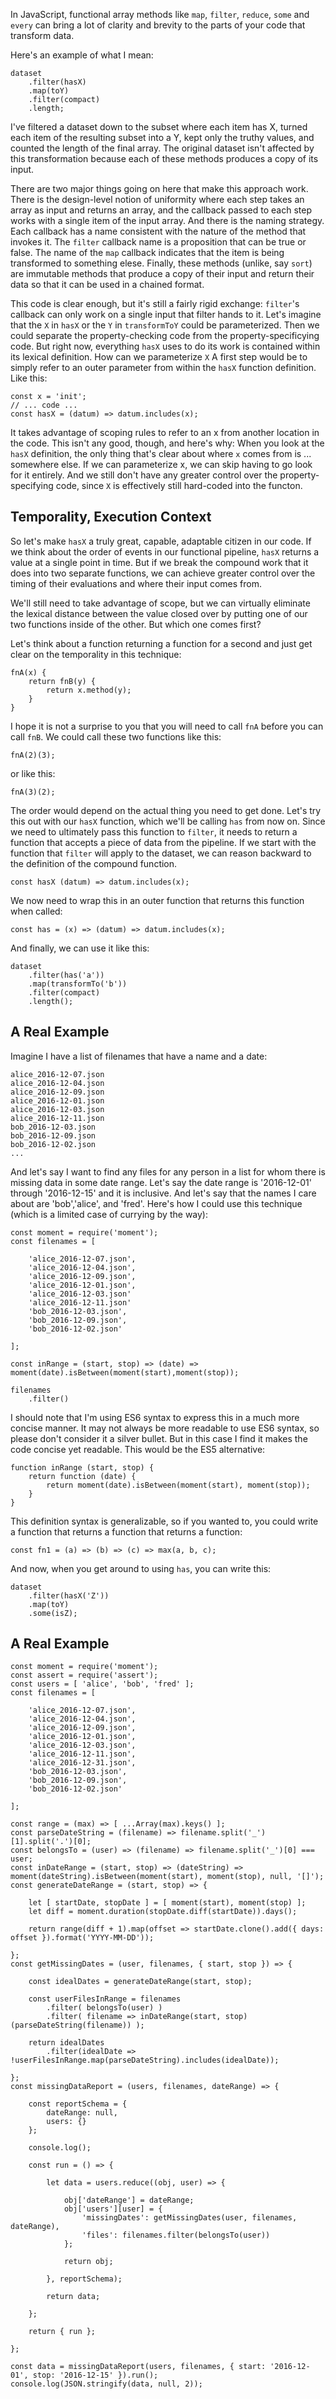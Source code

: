 In JavaScript, functional array methods like `map`, `filter`, `reduce`, `some` and `every` can bring a lot of clarity and brevity to the parts of your code that transform data.  

Here's an example of what I mean:

    dataset
        .filter(hasX)
        .map(toY)
        .filter(compact)
        .length;

I've filtered a dataset down to the subset where each item has X, turned each item of the resulting subset into a Y, kept only the truthy values, and counted the length of the final array. The original dataset isn't affected by this transformation because each of these methods produces a copy of its input.

There are two major things going on here that make this approach work. There is the design-level notion of uniformity where each step takes an array as input and returns an array, and the callback passed to each step works with a single item of the input array.  And there is the naming strategy. Each callback has a name consistent with the nature of the method that invokes it. The `filter` callback name is a proposition that can be true or false. The name of the `map` callback indicates that the item is being transformed to something elese. Finally, these methods (unlike, say `sort`) are immutable methods that produce a copy of their input and return their data so that it can be used in a chained format.

This code is clear enough, but it's still a fairly rigid exchange: `filter`'s callback can only work on a single input that filter hands to it. Let's imagine that the `X` in `hasX` or the `Y` in `transformToY` could be parameterized. Then we could separate the property-checking code from the property-specificying code. But right now, everything `hasX` uses to do its work is contained within its lexical definition. How can we parameterize `X` A first step would be to simply refer to an outer parameter from within the `hasX` function definition. Like this:

    const x = 'init';
    // ... code ...
    const hasX = (datum) => datum.includes(x);

It takes advantage of scoping rules to refer to an x from another location in the code. This isn't any good, though, and here's why: When you look at the `hasX` definition, the only thing that's clear about where `x` comes from is ... somewhere else. If we can parameterize x, we can skip having to go look for it entirely. And we still don't have any greater control over the property-specifying code, since `X` is effectively still hard-coded into the functon. 

## Temporality, Execution Context

So let's make `hasX` a truly great, capable, adaptable citizen in our code. If we think about the order of events in our functional pipeline, `hasX` returns a value at a single point in time.  But if we break the compound work that it does into two separate functions, we can achieve greater control over the timing of their evaluations and where their input comes from. 

We'll still need to take advantage of scope, but we can virtually eliminate the lexical distance between the value closed over by putting one of our two functions inside of the other. But which one comes first?

Let's think about a function returning a function for a second and just get clear on the temporality in this technique:

    fnA(x) {
        return fnB(y) {
            return x.method(y); 
        }
    }

I hope it is not a surprise to you that you will need to call `fnA` before you can call `fnB`. We could call these two functions like this:

    fnA(2)(3);

or like this:

    fnA(3)(2);

The order would depend on the actual thing you need to get done. Let's try this out with our `hasX` function, which we'll be calling `has` from now on. Since we need to ultimately pass this function to `filter`, it needs to return a function that accepts a piece of data from the pipeline. If we start with the function that `filter` will apply to the dataset, we can reason backward to the definition of the compound function. 

    const hasX (datum) => datum.includes(x);

We now need to wrap this in an outer function that returns this function when called:

    const has = (x) => (datum) => datum.includes(x);

And finally, we can use it like this:

    dataset
        .filter(has('a'))
        .map(transformTo('b'))
        .filter(compact)
        .length();


## A Real Example

Imagine I have a list of filenames that have a name and a date:

    alice_2016-12-07.json
    alice_2016-12-04.json
    alice_2016-12-09.json
    alice_2016-12-01.json
    alice_2016-12-03.json
    alice_2016-12-11.json
    bob_2016-12-03.json
    bob_2016-12-09.json
    bob_2016-12-02.json
    ...

And let's say I want to find any files for any person in a list for whom there is missing data in some date range. Let's say the date range is '2016-12-01' through '2016-12-15' and it is inclusive. And let's say that the names I care about are 'bob','alice', and 'fred'. Here's how I could use this technique (which is a limited case of currying by the way):

    const moment = require('moment');
    const filenames = [

        'alice_2016-12-07.json',
        'alice_2016-12-04.json',
        'alice_2016-12-09.json',
        'alice_2016-12-01.json',
        'alice_2016-12-03.json'
        'alice_2016-12-11.json'
        'bob_2016-12-03.json',
        'bob_2016-12-09.json',
        'bob_2016-12-02.json'

    ];

    const inRange = (start, stop) => (date) => moment(date).isBetween(moment(start),moment(stop));

    filenames
        .filter()

I should note that I'm using ES6 syntax to express this in a much more concise manner.  It may not always be more readable to use ES6 syntax, so please don't consider it a silver bullet. But in this case I find it makes the code concise yet readable. This would be the ES5 alternative:

    function inRange (start, stop) {
        return function (date) {
            return moment(date).isBetween(moment(start), moment(stop));
        }
    }

This definition syntax is generalizable, so if you wanted to, you could write a function that returns a function that returns a function:

    const fn1 = (a) => (b) => (c) => max(a, b, c);

And now, when you get around to using `has`, you can write this:

    dataset
        .filter(hasX('Z'))
        .map(toY)
        .some(isZ);

## A Real Example

    const moment = require('moment');
    const assert = require('assert');
    const users = [ 'alice', 'bob', 'fred' ];
    const filenames = [ 

        'alice_2016-12-07.json',
        'alice_2016-12-04.json',
        'alice_2016-12-09.json',
        'alice_2016-12-01.json',
        'alice_2016-12-03.json',
        'alice_2016-12-11.json',
        'alice_2016-12-31.json',
        'bob_2016-12-03.json',
        'bob_2016-12-09.json',
        'bob_2016-12-02.json'

    ];

    const range = (max) => [ ...Array(max).keys() ];
    const parseDateString = (filename) => filename.split('_')[1].split('.')[0];
    const belongsTo = (user) => (filename) => filename.split('_')[0] === user;
    const inDateRange = (start, stop) => (dateString) => moment(dateString).isBetween(moment(start), moment(stop), null, '[]');
    const generateDateRange = (start, stop) => {

        let [ startDate, stopDate ] = [ moment(start), moment(stop) ];
        let diff = moment.duration(stopDate.diff(startDate)).days();

        return range(diff + 1).map(offset => startDate.clone().add({ days: offset }).format('YYYY-MM-DD'));
        
    };
    const getMissingDates = (user, filenames, { start, stop }) => {

        const idealDates = generateDateRange(start, stop);

        const userFilesInRange = filenames
            .filter( belongsTo(user) )
            .filter( filename => inDateRange(start, stop)(parseDateString(filename)) );

        return idealDates
            .filter(idealDate => !userFilesInRange.map(parseDateString).includes(idealDate));

    };
    const missingDataReport = (users, filenames, dateRange) => {

        const reportSchema = {
            dateRange: null,
            users: {}
        };

        console.log();

        const run = () => { 

            let data = users.reduce((obj, user) => {

                obj['dateRange'] = dateRange; 
                obj['users'][user] = { 
                    'missingDates': getMissingDates(user, filenames, dateRange),
                    'files': filenames.filter(belongsTo(user))
                };

                return obj;

            }, reportSchema);

            return data;

        };

        return { run };

    };

    const data = missingDataReport(users, filenames, { start: '2016-12-01', stop: '2016-12-15' }).run();
    console.log(JSON.stringify(data, null, 2));

